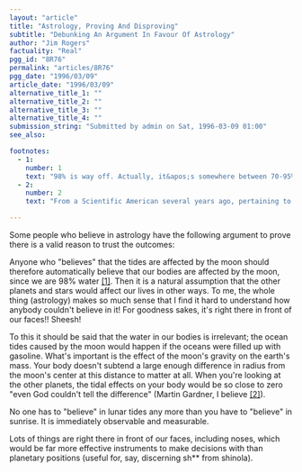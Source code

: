 ```yaml
---
layout: "article"
title: "Astrology, Proving And Disproving"
subtitle: "Debunking An Argument In Favour Of Astrology"
author: "Jim Rogers"
factuality: "Real"
pgg_id: "8R76"
permalink: "articles/8R76"
pgg_date: "1996/03/09"
article_date: "1996/03/09"
alternative_title_1: ""
alternative_title_2: ""
alternative_title_3: ""
alternative_title_4: ""
submission_string: "Submitted by admin on Sat, 1996-03-09 01:00"
see_also:

footnotes: 
  - 1:
    number: 1
    text: "98% is way off. Actually, it&apos;s somewhere between 70-95%."
  - 2:
    number: 2
    text: "From a Scientific American several years ago, pertaining to a Prisoner&apos;s Dilemma-type lottery contest, by either Gardner (Mathematical Games) or D. Hofstadter (Metamagical Themas). The &quot;payout&quot; would have had to be divided &quot;so close to zero that even God couldn&apos;t tell the difference.&quot;"

---
```

<div>
<p>Some people who believe in astrology have the following argument to prove there is a valid reason to trust the outcomes:</p>
<p>Anyone who "believes" that the tides are affected by the moon should therefore automatically believe that our bodies are affected by the moon, since we are 98% water <a href="#footnote-body.1" name="footnote-link.1" class="footnote-link">[1]</a>. Then it is a natural assumption that the other planets and stars would affect our lives in other ways. To me, the whole thing (astrology) makes so much sense that I find it hard to understand how anybody couldn't believe in it! For goodness sakes, it's right there in front of our faces!! Sheesh!</p>
<p>To this it should be said that the water in our bodies is irrelevant; the ocean tides caused by the moon would happen if the oceans were filled up with gasoline. What's important is the effect of the moon's gravity on the earth's mass. Your body doesn't subtend a large enough difference in radius from the moon's center at this distance to matter at all. When you're looking at the other planets, the tidal effects on your body would be so close to zero "even God couldn't tell the difference" (Martin Gardner, I believe <a href="#footnote-body.2" name="footnote-link.2" class="footnote-link">[2]</a>).</p>
<p>No one has to "believe" in lunar tides any more than you have to "believe" in sunrise. It is immediately observable and measurable.</p>
<p>Lots of things are right there in front of our faces, including noses, which would be far more effective instruments to make decisions with than planetary positions (useful for, say, discerning sh** from shinola).</p>
</div>
